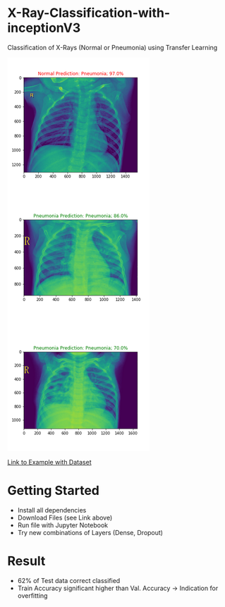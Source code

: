 # X-Ray-Classification-with-inceptionV3
Classification of X-Rays (Normal or Pneumonia) using Transfer Learning

![Example](https://github.com/Stefan850/X-Ray-Classification-with-inceptionV3/blob/master/example.png)

[Link to Example with Dataset](https://github.com/anjanatiha/Pneumonia-Detection-from-Chest-X-Ray-Images-with-Deep-Learning)

# Getting Started
 - Install all dependencies
 - Download Files (see Link above)
 - Run file with Jupyter Notebook
 - Try new combinations of Layers (Dense, Dropout)
    
# Result
 - 62% of Test data correct classified
 - Train Accuracy significant higher than Val. Accuracy -> Indication for overfitting
    
